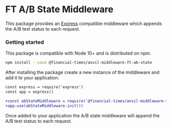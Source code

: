 # FT A/B State Middleware

This package provides an [Express] compatible middleware which appends the A/B test status to each request.

[Express]: https://expressjs.com/


### Getting started

This package is compatible with Node 10+ and is distributed on npm.

```sh
npm install --save @financial-times/anvil-middleware-ft-ab-state
```

After installing the package create a new instance of the middleware and add it to your application:

```diff
const express = require('express')
const app = express()

+const abStateMiddleware = require('@financial-times/anvil-middleware-ft-ab-test')
+app.use(abStateMiddleware.init())
```

Once added to your application the A/B state middleware will append the A/B test status to each request.

